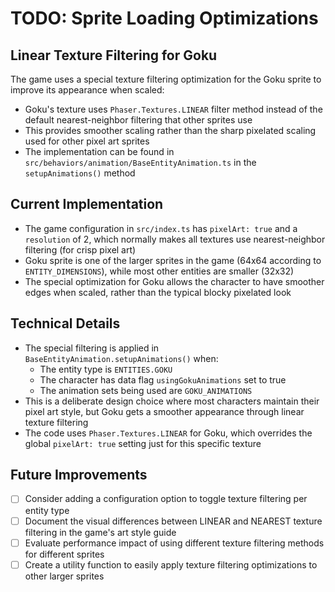 # TODO: Sprite Loading Optimizations

## Linear Texture Filtering for Goku

The game uses a special texture filtering optimization for the Goku sprite to improve its appearance when scaled:

- Goku's texture uses `Phaser.Textures.LINEAR` filter method instead of the default nearest-neighbor filtering that other sprites use
- This provides smoother scaling rather than the sharp pixelated scaling used for other pixel art sprites
- The implementation can be found in `src/behaviors/animation/BaseEntityAnimation.ts` in the `setupAnimations()` method

## Current Implementation

- The game configuration in `src/index.ts` has `pixelArt: true` and a `resolution` of 2, which normally makes all textures use nearest-neighbor filtering (for crisp pixel art)
- Goku sprite is one of the larger sprites in the game (64x64 according to `ENTITY_DIMENSIONS`), while most other entities are smaller (32x32)
- The special optimization for Goku allows the character to have smoother edges when scaled, rather than the typical blocky pixelated look

## Technical Details

- The special filtering is applied in `BaseEntityAnimation.setupAnimations()` when:
  - The entity type is `ENTITIES.GOKU`
  - The character has data flag `usingGokuAnimations` set to true
  - The animation sets being used are `GOKU_ANIMATIONS`
- This is a deliberate design choice where most characters maintain their pixel art style, but Goku gets a smoother appearance through linear texture filtering
- The code uses `Phaser.Textures.LINEAR` for Goku, which overrides the global `pixelArt: true` setting just for this specific texture

## Future Improvements

- [ ] Consider adding a configuration option to toggle texture filtering per entity type
- [ ] Document the visual differences between LINEAR and NEAREST texture filtering in the game's art style guide
- [ ] Evaluate performance impact of using different texture filtering methods for different sprites
- [ ] Create a utility function to easily apply texture filtering optimizations to other larger sprites 